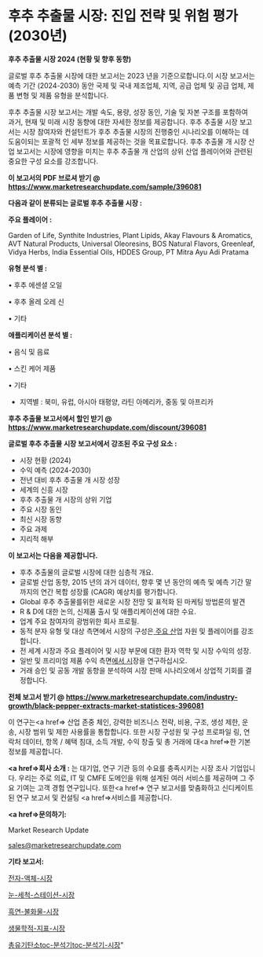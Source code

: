 # 후추 추출물 시장: 진입 전략 및 위험 평가(2030년)

<strong>후추 추출물 시장 2024 (현황 및 향후 동향)</strong>

글로벌 후추 추출물 시장에 대한 보고서는 2023 년을 기준으로합니다.이 시장 보고서는 예측 기간 (2024-2030) 동안 국제 및 국내 제조업체, 지역, 공급 업체 및 공급 업체, 제품 변형 및 제품 유형을 분석합니다.

후추 추출물 시장 보고서는 개발 속도, 용량, 성장 동인, 기술 및 자본 구조를 포함하여 과거, 현재 및 미래 시장 동향에 대한 자세한 정보를 제공합니다. 후추 추출물 시장 보고서는 시장 참여자와 컨설턴트가 후추 추출물 시장의 진행중인 시나리오를 이해하는 데 도움이되는 포괄적 인 세부 정보를 제공하는 것을 목표로합니다. 후추 추출물 개 시장 산업 보고서는 시장에 영향을 미치는 후추 추출물 개 산업의 상위 산업 플레이어와 관련된 중요한 구성 요소를 강조합니다.



<strong>이 보고서의 PDF 브로셔 받기 @ <a href=https://www.marketresearchupdate.com/sample/396081>https://www.marketresearchupdate.com/sample/396081</a></strong>



<strong>다음과 같이 분류되는 글로벌 후추 추출물 시장 :</strong>



<strong>주요 플레이어 :</strong>

Garden of Life, Synthite Industries, Plant Lipids, Akay Flavours & Aromatics, AVT Natural Products, Universal Oleoresins, BOS Natural Flavors, Greenleaf, Vidya Herbs, India Essential Oils, HDDES Group, PT Mitra Ayu Adi Pratama



<strong>유형 분석 별 :</strong>

• 후추 에센셜 오일

• 후추 올레 오레 신

• 기타



<strong>애플리케이션 분석 별 :</strong>

• 음식 및 음료

• 스킨 케어 제품

• 기타

<ul>
  <li>지역별 : 북미, 유럽, 아시아 태평양, 라틴 아메리카, 중동 및 아프리카</li>
</ul>


<strong>후추 추출물 보고서에서 할인 받기 @ <a href=https://www.marketresearchupdate.com/discount/396081>https://www.marketresearchupdate.com/discount/396081</a></strong>



<strong>글로벌 후추 추출물 시장 보고서에서 강조된 주요 구성 요소 :</strong>
<ul>
  <li>시장 현황 (2024)</li>
  <li>수익 예측 (2024-2030)</li>
  <li>전년 대비 후추 추출물 개 시장 성장</li>
  <li>세계의 신흥 시장</li>
  <li>후추 추출물 개 시장의 상위 기업</li>
  <li>주요 시장 동인</li>
  <li>최신 시장 동향</li>
  <li>주요 과제</li>
  <li>지리적 해부</li>
</ul>


<strong>이 보고서는 다음을 제공합니다.</strong>
<ul>
  <li>후추 추출물의 글로벌 시장에 대한 심층적 개요.</li>
  <li>글로벌 산업 동향, 2015 년의 과거 데이터, 향후 몇 년 동안의 예측 및 예측 기간 말까지의 연간 복합 성장률 (CAGR) 예상치를 평가합니다.</li>
  <li>Global 후추 추출물를위한 새로운 시장 전망 및 표적화 된 마케팅 방법론의 발견</li>
  <li>R &amp; D에 대한 논의, 신제품 출시 및 애플리케이션에 대한 수요.</li>
  <li>업계 주요 참여자의 광범위한 회사 프로필.</li>
  <li>동적 분자 유형 및 대상 측면에서 시장의 구성은<a href=> 주요 산</a>업 자원 및 플레이어를 강조합니다.</li>
  <li>전 세계 시장과 주요 플레이어 및 시장 부문에 대한 환자 역학 및 시장 수익의 성장.</li>
  <li>일반 및 프리미엄 제품 수익 측면<a href=>에서 시</a>장을 연구하십시오.</li>
  <li>거래 승인 및 공동 개발 동향을 분석하여 시장 판매 시나리오에서 상업적 기회를 결정합니다.</li>
</ul>



<strong>전체 보고서 받기 @ <a href=https://www.marketresearchupdate.com/industry-growth/black-pepper-extracts-market-statistices-396081>https://www.marketresearchupdate.com/industry-growth/black-pepper-extracts-market-statistices-396081</a></strong>

이 연구는<a href=> 산업 존중</a> 체인, 강력한 비즈니스 전략, 비용, 구조, 생성 제한, 운송, 시장 범위 및 제한 사용률을 통합합니다. 또한 시장 구성원 및 구성 프로파일 링, 연락처 데이터, 항목 / 혜택 침대, 소득 개발, 수익 창출 및 총 거래에 대<a href=>한 기본 </a>정보를 제공합니다.



<strong><a href=>회사 소</a>개 :</strong>
는 대기업, 연구 기관 등의 수요를 충족시키는 시장 조사 기업입니다. 우리는 주로 의료, IT 및 CMFE 도메인을 위해 설계된 여러 서비스를 제공하며 그 주요 기여는 고객 경험 연구입니다. 또한<a href=> 연구 보</a>고서를 맞춤화하고 신디케이트 된 연구 보고서 및 컨설팅 <a href=>서비스</a>를 제공합니다.



<strong><a href=>문의하기:</a></strong>

Market Research Update

sales@marketresearchupdate.com



<strong>기타 보고서:</strong>

<a href=https://www.linkedin.com/pulse/전자-액체-시장-동향-및-성장-전망-survey-savvy-insights-360-analysis/>전자-액체-시장</a>

<a href=https://www.linkedin.com/pulse/눈-세척-스테이션-시장-세분화-연구-및-목표-고객2029년-survey-spotlight-pro-24-analysis-imxlf/>눈-세척-스테이션-시장</a>

<a href=https://www.linkedin.com/pulse/흑연-불화물-시장-규모-및-성장-2023-analytics-avenue-adventures-24-ana-iehhf/>흑연-불화물-시장</a>

<a href=https://www.linkedin.com/pulse/생물학적-지표-시장-세분화-연구-및-목표-고객2030년-analytics-avenue-adventures-24-ana-j4oxf/>생물학적-지표-시장</a>

<a href=https://www.linkedin.com/pulse/총유기탄소toc-분석기toc-분석기-시장-규모-및-성장-2023-hqvef/>총유기탄소toc-분석기toc-분석기-시장</a>"
